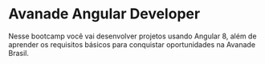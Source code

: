 # Avanade Angular Developer
Nesse bootcamp você vai desenvolver projetos usando Angular 8, além de aprender os requisitos básicos para conquistar oportunidades na Avanade Brasil.
 
